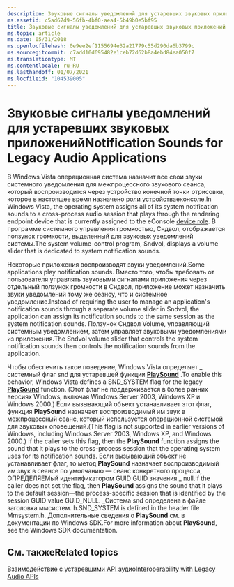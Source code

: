 ```yaml
---
description: Звуковые сигналы уведомлений для устаревших звуковых приложений
ms.assetid: c5ad67d9-56fb-4bf0-aea4-5b49b0e5bf95
title: Звуковые сигналы уведомлений для устаревших звуковых приложений
ms.topic: article
ms.date: 05/31/2018
ms.openlocfilehash: 0e9ee2ef1155694e32a21779c55d290da6b3799c
ms.sourcegitcommit: c7add10d695482e1ceb72d62b8a4ebd84ea050f7
ms.translationtype: MT
ms.contentlocale: ru-RU
ms.lasthandoff: 01/07/2021
ms.locfileid: "104539005"
---
```

# <a name="notification-sounds-for-legacy-audio-applications"></a><span data-ttu-id="30427-103">Звуковые сигналы уведомлений для устаревших звуковых приложений</span><span class="sxs-lookup"><span data-stu-id="30427-103">Notification Sounds for Legacy Audio Applications</span></span>

<span data-ttu-id="30427-104">В Windows Vista операционная система назначит все свои звуки системного уведомления для межпроцессного звукового сеанса, который воспроизводится через устройство конечной точки отрисовки, которое в настоящее время назначено [роли устройства](device-roles.md)еконсоле.</span><span class="sxs-lookup"><span data-stu-id="30427-104">In Windows Vista, the operating system assigns all of its system notification sounds to a cross-process audio session that plays through the rendering endpoint device that is currently assigned to the eConsole [device role](device-roles.md).</span></span> <span data-ttu-id="30427-105">В программе системного управления громкостью, Сндвол, отображается ползунок громкости, выделенный для звуковых уведомлений системы.</span><span class="sxs-lookup"><span data-stu-id="30427-105">The system volume-control program, Sndvol, displays a volume slider that is dedicated to system notification sounds.</span></span>

<span data-ttu-id="30427-106">Некоторые приложения воспроизводят звуки уведомлений.</span><span class="sxs-lookup"><span data-stu-id="30427-106">Some applications play notification sounds.</span></span> <span data-ttu-id="30427-107">Вместо того, чтобы требовать от пользователя управлять звуковыми сигналами приложения через отдельный ползунок громкости в Сндвол, приложение может назначить звуки уведомлений тому же сеансу, что и системное уведомление.</span><span class="sxs-lookup"><span data-stu-id="30427-107">Instead of requiring the user to manage an application's notification sounds through a separate volume slider in Sndvol, the application can assign its notification sounds to the same session as the system notification sounds.</span></span> <span data-ttu-id="30427-108">Ползунок Сндвол Volume, управляющий системным уведомлением, затем управляет звуковыми уведомлениями из приложения.</span><span class="sxs-lookup"><span data-stu-id="30427-108">The Sndvol volume slider that controls the system notification sounds then controls the notification sounds from the application.</span></span>

<span data-ttu-id="30427-109">Чтобы обеспечить такое поведение, Windows Vista определяет \_ системный флаг snd для устаревшей функции [**PlaySound**](/previous-versions//dd743680(v=vs.85)) .</span><span class="sxs-lookup"><span data-stu-id="30427-109">To enable this behavior, Windows Vista defines a SND\_SYSTEM flag for the legacy [**PlaySound**](/previous-versions//dd743680(v=vs.85)) function.</span></span> <span data-ttu-id="30427-110">(Этот флаг не поддерживается в более ранних версиях Windows, включая Windows Server 2003, Windows XP и Windows 2000.) Если вызывающий объект устанавливает этот флаг, функция **PlaySound** назначает воспроизводимый им звук в межпроцессный сеанс, который используется операционной системой для звуковых оповещений.</span><span class="sxs-lookup"><span data-stu-id="30427-110">(This flag is not supported in earlier versions of Windows, including Windows Server 2003, Windows XP, and Windows 2000.) If the caller sets this flag, then the **PlaySound** function assigns the sound that it plays to the cross-process session that the operating system uses for its notification sounds.</span></span> <span data-ttu-id="30427-111">Если вызывающий объект не устанавливает флаг, то метод **PlaySound** назначает воспроизводимый им звук в сеансе по умолчанию — сеанс конкретного процесса, ОПРЕДЕЛЯЕМый идентификатором GUID GUID значения \_ null.</span><span class="sxs-lookup"><span data-stu-id="30427-111">If the caller does not set the flag, then **PlaySound** assigns the sound that it plays to the default session—the process-specific session that is identified by the session GUID value GUID\_NULL.</span></span> <span data-ttu-id="30427-112">\_Система snd определена в файле заголовка ммсистем. h.</span><span class="sxs-lookup"><span data-stu-id="30427-112">SND\_SYSTEM is defined in the header file Mmsystem.h.</span></span> <span data-ttu-id="30427-113">Дополнительные сведения о **PlaySound** см. в документации по Windows SDK.</span><span class="sxs-lookup"><span data-stu-id="30427-113">For more information about **PlaySound**, see the Windows SDK documentation.</span></span>

## <a name="related-topics"></a><span data-ttu-id="30427-114">См. также</span><span class="sxs-lookup"><span data-stu-id="30427-114">Related topics</span></span>

<dl> <dt>

[<span data-ttu-id="30427-115">Взаимодействие с устаревшими API аудио</span><span class="sxs-lookup"><span data-stu-id="30427-115">Interoperability with Legacy Audio APIs</span></span>](interoperability-with-legacy-audio-apis.md)
</dt> </dl>

 

 
